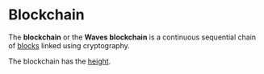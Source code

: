 # Blockchain

The **blockchain** or the **Waves blockchain** is a continuous sequential chain of [blocks](/blockchain/block.md) linked using cryptography.

The blockchain has the [height](/blockchain/blockchain/blockchain-height.md).
